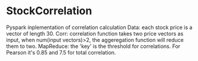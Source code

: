 # StockCorrelation
Pyspark inplementation of correlation calculation
Data: each stock price is a vector of length 30.
Corr: correlation function takes two price vectors as input, when num(input vectors)>2, the aggeregation function will reduce them to two.
MapReduce: the 'key' is the threshold for correlations. For Pearson it's 0.85 and 7.5 for total correlation. 
